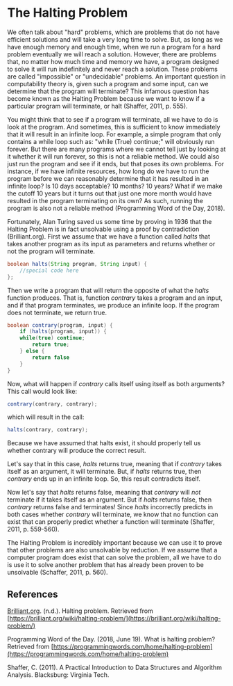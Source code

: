 # The Halting Problem

We often talk about "hard" problems, which are problems that do not have efficient solutions and will take a very long time to solve. But, as long as we have enough memory and enough time, when we run a program for a hard problem eventually we will reach a solution. However, there are problems that, no matter how much time and memory we have, a program designed to solve it will run indefinitely and never reach a solution. These problems are called "impossible" or "undecidable" problems. An important question in computability theory is, given such a program and some input, can we determine that the program will terminate? This infamous question has become known as the Halting Problem because we want to know if a particular program will terminate, or halt (Shaffer, 2011, p. 555). 

You might think that to see if a program will terminate, all we have to do is look at the program. And sometimes, this is sufficient to know immediately that it will result in an infinite loop. For example, a simple program that only contains a while loop such as: "while (True) continue;" will obviously run forever. But there are many programs where we cannot tell just by looking at it whether it will run forever, so this is not a reliable method. We could also just run the program and see if it ends, but that poses its own problems. For instance, if we have infinite resources, how long do we have to run the program before we can reasonably determine that it has resulted in an infinite loop? Is 10 days acceptable? 10 months? 10 years? What if we make the cutoff 10 years but it turns out that just one more month would have resulted in the program terminating on its own? As such, running the program is also not a reliable method (Programming Word of the Day, 2018).

Fortunately, Alan Turing saved us some time by proving in 1936 that the Halting Problem is in fact unsolvable using a proof by contradiction (Brilliant.org). First we assume that we have a function called *halts* that takes another program as its input as parameters and returns whether or not the program will terminate. 

```java
boolean halts(String program, String input) { 
    //special code here 
};
```

Then we write a program that will return the opposite of what the *halts* function produces. That is, function *contrary* takes a program and an input, and if that program terminates, we produce an infinite loop. If the program does not terminate, we return true. 

```java
boolean contrary(program, input) {
    if (halts(program, input)) {
	while(true) continue;
        return true;
    } else {
        return false
    }
}
```

Now, what will happen if *contrary* calls itself using itself as both arguments? This call would look like:

```java
contrary(contrary, contrary);
```

which will result in the call:

```java
halts(contrary, contrary);
```

Because we have assumed that halts exist, it should properly tell us whether contrary will produce the correct result. 

Let's say that in this case, *halts* returns true, meaning that if *contrary* takes itself as an argument, it will terminate. But, if *halts* returns true, then *contrary* ends up in an infinite loop. So, this result contradicts itself.

Now let's say that *halts* returns false, meaning that *contrary* will *not* terminate if it takes itself as an argument. But if *halts* returns false, then *contrary* returns false and terminates! Since *halts* incorrectly predicts in both cases whether *contrary* will terminate, we know that no function can exist that can properly predict whether a function will terminate (Shaffer, 2011, p. 559-560). 

The Halting Problem is incredibly important because we can use it to prove that other problems are also unsolvable by reduction. If we assume that a computer program does exist that can solve the problem, all we have to do is use it to solve another problem that has already been proven to be unsolvable (Schaffer, 2011, p. 560).

## References

[Brilliant.org](http://brilliant.org/). (n.d.). Halting problem. Retrieved from [https://brilliant.org/wiki/halting-problem/](https://brilliant.org/wiki/halting-problem/)

Programming Word of the Day. (2018, June 19). What is halting problem? Retrieved from [https://programmingwords.com/home/halting-problem](https://programmingwords.com/home/halting-problem)

Shaffer, C. (2011). A Practical Introduction to Data Structures and Algorithm Analysis. Blacksburg: Virginia Tech.
